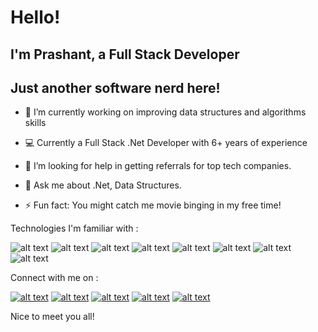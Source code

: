 # Hello! 
## I'm Prashant, a Full Stack Developer

## Just another software nerd here!

- 🔭 I’m currently working on improving data structures and algorithms skills
- :computer: Currently a Full Stack .Net Developer with 6+ years of experience
- 🤔 I’m looking for help in getting referrals for top tech companies.
- 💬 Ask me about .Net, Data Structures. 

- ⚡ Fun fact: You might catch me movie binging in my free time!

Technologies I'm familiar with : 

<!-- display the social media buttons in your README -->

![alt text][8.1]
![alt text][9.1]
![alt text][10.1]
![alt text][11.1]
![alt text][12.1]
![alt text][13.1]
![alt text][14.1]
![alt text][15.1]


<!-- links to social media icons -->
<!-- no need to change these -->

<!-- icons with padding -->

[8.1]: https://img.shields.io/badge/.NET-5C2D91?style=for-the-badge&logo=.net&logoColor=white
[9.1]: https://img.shields.io/badge/Microsoft%20SQL%20Sever-CC2927?style=for-the-badge&logo=microsoft%20sql%20server&logoColor=white
[10.1]: https://img.shields.io/badge/angular-%23DD0031.svg?style=for-the-badge&logo=angular&logoColor=white
[11.1]: https://img.shields.io/badge/JavaScript-F7DF1E?style=for-the-badge&logo=javascript&logoColor=black
[12.1]: https://img.shields.io/badge/Python-3776AB?style=for-the-badge&logo=python&logoColor=white
[13.1]: https://img.shields.io/badge/git-%23F05033.svg?style=for-the-badge&logo=git&logoColor=white
[14.1]: https://img.shields.io/badge/JavaScript-F7DF1E?style=for-the-badge&logo=javascript&logoColor=black
[15.1]: https://img.shields.io/badge/Visual%20Studio-5C2D91.svg?style=for-the-badge&logo=visual-studio&logoColor=white

<!--![Github stats](https://github-readme-stats.vercel.app/api?username=ErzaTitania-2001)-->


Connect with me on : 
<!-- display the social media buttons in your README -->

[![alt text][1.1]][1]
[![alt text][2.1]][2]
[![alt text][3.1]][3]
[![alt text][4.1]][4]
[![alt text][5.1]][5]


<!-- links to social media icons -->
<!-- no need to change these -->

<!-- icons with padding -->

[1.1]: https://img.shields.io/badge/LinkedIn-0077B5?style=for-the-badge&logo=linkedin&logoColor=white
[2.1]: https://img.shields.io/badge/Instagram-E4405F?style=for-the-badge&logo=instagram&logoColor=white
[3.1]: https://img.shields.io/badge/Twitter-1DA1F2?style=for-the-badge&logo=twitter&logoColor=white
[4.1]: https://img.shields.io/badge/LeetCode-000000?style=for-the-badge&logo=LeetCode&logoColor=#d16c06
[5.1]: https://img.shields.io/badge/-Hackerrank-2EC866?style=for-the-badge&logo=HackerRank&logoColor=white
<!-- links to your social media accounts -->
<!-- update these accordingly -->

[1]: https://www.linkedin.com/in/prashant93y/
[2]: https://www.instagram.com/iprashantyadav/
[3]: https://twitter.com/prashant_93_y
[4]: https://leetcode.com/prashant93y/
[5]: https://www.hackerrank.com/i_bhatya



Nice to meet you all! 

